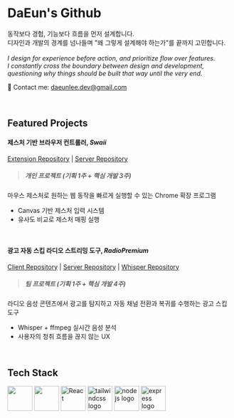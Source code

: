 # DaEun's Github
동작보다 경험, 기능보다 흐름을 먼저 설계합니다. <br/>
디자인과 개발의 경계를 넘나들며 "왜 그렇게 설계해야 하는가"를 끝까지 고민합니다.
<br/><br/>
*I design for experience before action, and prioritize flow over features.* <br/>
*I constantly cross the boundary between design and development, questioning why things should be built that way until the very end.*

📩 Contact me: daeunlee.dev@gmail.com

<br/>

## Featured Projects

#### 제스처 기반 브라우저 컨트롤러, ***Swaii***
<a href="https://github.com/Eun0713/swaii-extension">Extension Repository</a> |
<a href="https://github.com/Eun0713/swaii-server">Server Repository</a>
> ##### 개인 프로젝트 (기획 1주 + 핵심 개발 3주) 
마우스 제스처로 원하는 웹 동작을 빠르게 실행할 수 있는 Chrome 확장 프로그램
- Canvas 기반 제스처 입력 시스템  
- 유사도 비교로 제스처 매핑 실행  

<br/>

#### 광고 자동 스킵 라디오 스트리밍 도구, ***RadioPremium***
<a href="https://github.com/Radio-Premium/RadioPremium-FE">Client Repository</a> |
<a href="https://github.com/Radio-Premium/RadioPremium-BE">Server Repository</a> |
<a href="https://github.com/Radio-Premium/RadioPremium-Whisper">Whisper Repository</a>
> ##### 팀 프로젝트 (기획 1주 + 핵심 개발 4주) 
라디오 음성 콘텐츠에서 광고를 탐지하고 자동 채널 전환과 복귀를 수행하는 광고 스킵 도구
- Whisper + ffmpeg 실시간 음성 분석  
- 사용자의 청취 흐름을 끊지 않는 UX  

<br/>


## Tech Stack
<div style="margin-top: 12px;">
<img src="https://cdn.jsdelivr.net/gh/devicons/devicon/icons/javascript/javascript-original.svg" height="56" />
<img src="https://cdn.jsdelivr.net/gh/devicons/devicon/icons/typescript/typescript-original.svg" height="56" />
<img src="https://cdn.jsdelivr.net/gh/devicons/devicon/icons/react/react-original.svg" height="56" alt="React" title="React" />
<img src="https://noticon-static.tammolo.com/dgggcrkxq/image/upload/v1657314490/noticon/ur8spzfcq4acw7ijp68v.png" height="56" alt="tailwindcss logo"  />
<img src="https://cdn.jsdelivr.net/gh/devicons/devicon/icons/nodejs/nodejs-original.svg" height="56" alt="nodejs logo"  />
<img src="https://img.icons8.com/?size=100&id=z228V7A9QyTv&format=png&color=000000" height="56" alt="express logo" />

</div>

